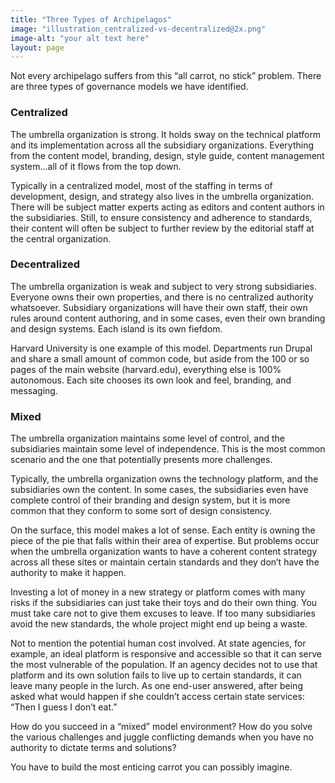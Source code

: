 ```yaml
---
title: "Three Types of Archipelagos"
image: "illustration_centralized-vs-decentralized@2x.png"
image-alt: "your alt text here"
layout: page
---
```


Not every archipelago suffers from this “all carrot, no stick” problem. There are three types of governance models we have identified.

### Centralized

The umbrella organization is strong. It holds sway on the technical platform and its implementation across all the subsidiary organizations. Everything from the content model, branding, design, style guide, content management system...all of it flows from the top down.

Typically in a centralized model, most of the staffing in terms of development, design, and strategy also lives in the umbrella organization. There will be subject matter experts acting as editors and content authors in the subsidiaries. Still, to ensure consistency and adherence to standards, their content will often be subject to further review by the editorial staff at the central organization.

### Decentralized

The umbrella organization is weak and subject to very strong subsidiaries. Everyone owns their own properties, and there is no centralized authority whatsoever. Subsidiary organizations will have their own staff, their own rules around content authoring, and in some cases, even their own branding and design systems. Each island is its own fiefdom.

Harvard University is one example of this model. Departments run Drupal and share a small amount of common code, but aside from the 100 or so pages of the main website (harvard.edu), everything else is 100% autonomous. Each site chooses its own look and feel, branding, and messaging.

### Mixed

The umbrella organization maintains some level of control, and the subsidiaries maintain some level of independence. This is the most common scenario and the one that potentially presents more challenges.

Typically, the umbrella organization owns the technology platform, and the subsidiaries own the content. In some cases, the subsidiaries even have complete control of their branding and design system, but it is more common that they conform to some sort of design consistency.

On the surface, this model makes a lot of sense. Each entity is owning the piece of the pie that falls within their area of expertise. But problems occur when the umbrella organization wants to have a coherent content strategy across all these sites or maintain certain standards and they don’t have the authority to make it happen.

Investing a lot of money in a new strategy or platform comes with many risks if the subsidiaries can just take their toys and do their own thing. You must take care not to give them excuses to leave. If too many subsidiaries avoid the new standards, the whole project might end up being a waste.

Not to mention the potential human cost involved. At state agencies, for example, an ideal platform is responsive and accessible so that it can serve the most vulnerable of the population. If an agency decides not to use that platform and its own solution fails to live up to certain standards, it can leave many people in the lurch. As one end-user answered, after being asked what would happen if she couldn’t access certain state services: “Then I guess I don’t eat.”

How do you succeed in a “mixed” model environment? How do you solve the various challenges and juggle conflicting demands when you have no authority to dictate terms and solutions?

You have to build the most enticing carrot you can possibly imagine.